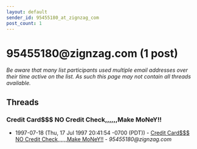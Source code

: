 ```yaml
---
layout: default
sender_id: 95455180_at_zignzag_com
post_count: 1
---
```


# 95455180<span>@</span>zignzag.com (1 post)

_Be aware that many list participants used multiple email addresses over their time active on the list. As such this page may not contain all threads available._

## Threads

### Credit Card$$$  NO Credit Check,,,,,,Make MoNeY!!
+ 1997-07-18 (Thu, 17 Jul 1997 20:41:54 -0700 (PDT)) - [Credit Card$$$  NO Credit Check,,,,,,Make MoNeY!!](/archive/1997/07/cdcfab5742ba4ed2a4636fa8af19ce12f686518c2c7f9aaa1558e5c5c5ab1a52) - _95455180@zignzag.com_

